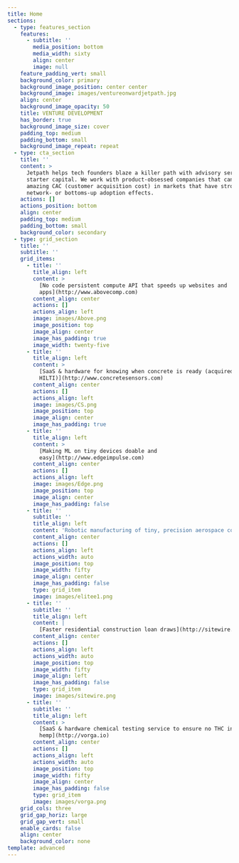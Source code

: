 ```yaml
---
title: Home
sections:
  - type: features_section
    features:
      - subtitle: ''
        media_position: bottom
        media_width: sixty
        align: center
        image: null
    feature_padding_vert: small
    background_color: primary
    background_image_position: center center
    background_image: images/ventureonwardjetpath.jpg
    align: center
    background_image_opacity: 50
    title: VENTURE DEVELOPMENT
    has_border: true
    background_image_size: cover
    padding_top: medium
    padding_bottom: small
    background_image_repeat: repeat
  - type: cta_section
    title: ''
    content: >
      Jetpath helps tech founders blaze a killer path with advisory services and
      starter capital. We work with product-obsessed companies that can achieve
      amazing CAC (customer acquisition cost) in markets that have strong
      network- or bottoms-up adoption effects.
    actions: []
    actions_position: bottom
    align: center
    padding_top: medium
    padding_bottom: small
    background_color: secondary
  - type: grid_section
    title: ''
    subtitle: ''
    grid_items:
      - title: ''
        title_align: left
        content: >
          [No code persistent compute API that speeds up websites and
          apps](http://www.abovecomp.com)
        content_align: center
        actions: []
        actions_align: left
        image: images/Above.png
        image_position: top
        image_align: center
        image_has_padding: true
        image_width: twenty-five
      - title: ''
        title_align: left
        content: >
          [SaaS & hardware for knowing when concrete is ready (acquired by
          HILTI)](http://www.concretesensors.com)
        content_align: center
        actions: []
        actions_align: left
        image: images/CS.png
        image_position: top
        image_align: center
        image_has_padding: true
      - title: ''
        title_align: left
        content: >
          [Making ML on tiny devices doable and
          easy](http://www.edgeimpulse.com)
        content_align: center
        actions: []
        actions_align: left
        image: images/Edge.png
        image_position: top
        image_align: center
        image_has_padding: false
      - title: ''
        subtitle: ''
        title_align: left
        content: 'Robotic manufacturing of tiny, precision aerospace components'
        content_align: center
        actions: []
        actions_align: left
        actions_width: auto
        image_position: top
        image_width: fifty
        image_align: center
        image_has_padding: false
        type: grid_item
        image: images/elitee1.png
      - title: ''
        subtitle: ''
        title_align: left
        content: |
          [Faster residential construction loan draws](http://sitewire.co)
        content_align: center
        actions: []
        actions_align: left
        actions_width: auto
        image_position: top
        image_width: fifty
        image_align: left
        image_has_padding: false
        type: grid_item
        image: images/sitewire.png
      - title: ''
        subtitle: ''
        title_align: left
        content: >
          [SaaS & hardware chemical testing service to ensure no THC in
          hemp](http://vorga.io)
        content_align: center
        actions: []
        actions_align: left
        actions_width: auto
        image_position: top
        image_width: fifty
        image_align: center
        image_has_padding: false
        type: grid_item
        image: images/vorga.png
    grid_cols: three
    grid_gap_horiz: large
    grid_gap_vert: small
    enable_cards: false
    align: center
    background_color: none
template: advanced
---
```

